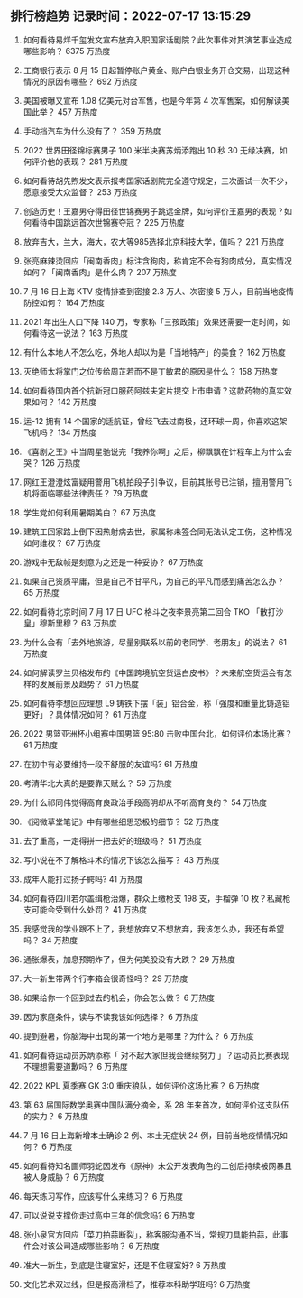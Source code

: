 
## 排行榜趋势 记录时间：2022-07-17 13:15:29
  
  1. 如何看待易烊千玺发文宣布放弃入职国家话剧院？此次事件对其演艺事业造成哪些影响？ 6375 万热度
    
  2. 工商银行表示 8 月 15 日起暂停账户黄金、账户白银业务开仓交易，出现这种情况的原因有哪些？ 692 万热度
    
  3. 美国被曝又宣布 1.08 亿美元对台军售，也是今年第 4 次军售案，如何解读美国此举？ 457 万热度
    
  4. 手动挡汽车为什么没有了？ 359 万热度
    
  5. 2022 世界田径锦标赛男子 100 米半决赛苏炳添跑出 10 秒 30 无缘决赛，如何评价他的表现？ 281 万热度
    
  6. 如何看待胡先煦发文表示报考国家话剧院完全遵守规定，三次面试一次不少，愿意接受大众监督？ 253 万热度
    
  7. 创造历史！王嘉男夺得田径世锦赛男子跳远金牌，如何评价王嘉男的表现？如何看待中国跳远首次世锦赛夺冠？ 225 万热度
    
  8. 放弃吉大，兰大，海大，农大等985选择北京科技大学，值吗？ 221 万热度
    
  9. 张亮麻辣烫回应「闽南香肉」标注含狗肉，称肯定不会有狗肉成分，真实情况如何？「闽南香肉」是什么肉？ 207 万热度
    
  10. 7 月 16 日上海 KTV 疫情排查到密接 2.3 万人、次密接 5 万人，目前当地疫情防控如何？ 164 万热度
    
  11. 2021 年出生人口下降 140 万，专家称「三孩政策」效果还需要一定时间，如何看待这一说法？ 163 万热度
    
  12. 有什么本地人不怎么吃，外地人却以为是「当地特产」的美食？ 162 万热度
    
  13. 灭绝师太将掌门之位传给周芷若而不是丁敏君的原因是什么？ 158 万热度
    
  14. 如何看待国内首个抗新冠口服药阿兹夫定片提交上市申请？这款药物的真实效果如何？ 142 万热度
    
  15. 运-12 拥有 14 个国家的适航证，曾经飞去过南极，还环球一周，你喜欢这架飞机吗？ 134 万热度
    
  16. 《喜剧之王》中当周星驰说完「我养你啊」之后，柳飘飘在计程车上为什么会哭？ 126 万热度
    
  17. 网红王澄澄炫富疑用警用飞机拍段子引争议，目前其账号已注销，擅用警用飞机将面临哪些法律责任？ 79 万热度
    
  18. 学生党如何利用暑期美白？ 67 万热度
    
  19. 建筑工回家路上倒下因热射病去世，家属称未签合同无法认定工伤，这种情况如何维权？ 67 万热度
    
  20. 游戏中无敌帧是刻意为之还是一种妥协？ 67 万热度
    
  21. 如果自己资质平庸，但是自己不甘平凡，为自己的平凡而感到痛苦怎么办？ 65 万热度
    
  22. 如何看待北京时间 7 月 17 日 UFC 格斗之夜李景亮第二回合 TKO 「散打沙皇」穆斯里穆？ 63 万热度
    
  23. 为什么会有「去外地旅游，尽量别联系以前的老同学、老朋友」的说法？ 61 万热度
    
  24. 如何解读罗兰贝格发布的《中国跨境航空货运白皮书》？未来航空货运会有怎样的发展前景及趋势？ 61 万热度
    
  25. 如何看待李想回应理想 L9 铸铁下摆「装」铝合金，称「强度和重量比铸造铝更好」？具体情况如何？ 61 万热度
    
  26. 2022 男篮亚洲杯小组赛中国男篮 95:80 击败中国台北，如何评价本场比赛？ 61 万热度
    
  27. 在初中有必要维持一段不舒服的友谊吗? 61 万热度
    
  28. 考清华北大真的是要靠天赋么？ 59 万热度
    
  29. 为什么祁同伟觉得高育良政治手段高明却从不听高育良的？ 54 万热度
    
  30. 《阅微草堂笔记》中有哪些细思恐极的细节？ 52 万热度
    
  31. 去了重高，一定得拼一把去好的班级吗？ 51 万热度
    
  32. 写小说在不了解格斗术的情况下该怎么描写？ 43 万热度
    
  33. 成年人能打过扬子鳄吗? 41 万热度
    
  34. 如何看待四川若尔盖缉枪治爆，群众上缴枪支 198 支，手榴弹 10 枚？私藏枪支可能会受到什么处罚？ 41 万热度
    
  35. 我感觉我的学业跟不上了，我想放弃又不想放弃，我该怎么办，我还有希望吗？ 34 万热度
    
  36. 通胀爆表，加息预期炸了，但为何美股没有大跌？ 29 万热度
    
  37. 大一新生带两个行李箱会很奇怪吗？ 29 万热度
    
  38. 如果给你一个回到过去的机会，你会怎么做？ 6 万热度
    
  39. 因为家庭条件，读与不读我该如何选择？ 6 万热度
    
  40. 提到避暑，你脑海中出现的第一个地方是哪里？为什么？ 6 万热度
    
  41. 如何看待运动员苏炳添称「 对不起大家但我会继续努力 」？运动员比赛表现不理想需要道歉吗？ 6 万热度
    
  42. 2022 KPL 夏季赛 GK 3:0 重庆狼队，如何评价这场比赛？ 6 万热度
    
  43. 第 63 届国际数学奥赛中国队满分摘金，系 28 年来首次，如何评价这支队伍的实力？ 6 万热度
    
  44. 7 月 16 日上海新增本土确诊 2 例、本土无症状 24 例，目前当地疫情情况如何？ 6 万热度
    
  45. 如何看待知名画师羽蛇因发布《原神》未公开发表角色的二创后持续被网暴且被人身威胁？ 6 万热度
    
  46. 每天练习写作，应该写什么来练习？ 6 万热度
    
  47. 可以说说支撑你走过高中三年的信念吗? 6 万热度
    
  48. 张小泉官方回应「菜刀拍蒜断裂」，称客服沟通不当，常规刀具能拍蒜，此事件会对该公司造成哪些影响？ 6 万热度
    
  49. 准大一新生，到底是住寝室好，还是不住寝室好? 6 万热度
    
  50. 文化艺术双过线，但是报高滑档了，推荐本科助学班吗? 6 万热度
    